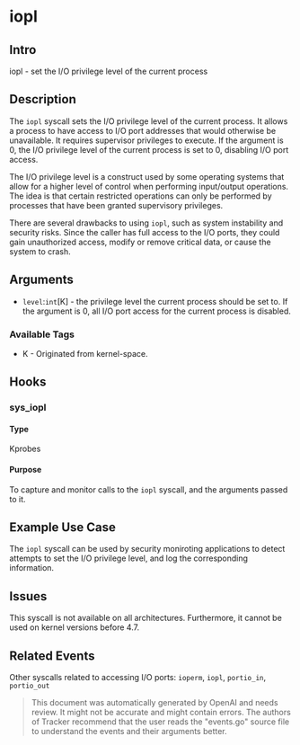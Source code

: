 
# iopl

## Intro
iopl - set the I/O privilege level of the current process

## Description
The `iopl` syscall sets the I/O privilege level of the current process. It allows a process to have access to I/O port addresses that would otherwise be unavailable. It requires supervisor privileges to execute. If the argument is 0, the I/O privilege level of the current process is set to 0, disabling I/O port access. 

The I/O privilege level is a construct used by some operating systems that allow for a higher level of control when performing input/output operations. The idea is that certain restricted operations can only be performed by processes that have been granted supervisory privileges.

There are several drawbacks to using `iopl`, such as system instability and security risks. Since the caller has full access to the I/O ports, they could gain unauthorized access, modify or remove critical data, or cause the system to crash.

## Arguments
* `level`:`int`[K] - the privilege level the current process should be set to. If the argument is 0, all I/O port access for the current process is disabled.

### Available Tags
* K - Originated from kernel-space.

## Hooks
### sys_iopl
#### Type
Kprobes
#### Purpose
To capture and monitor calls to the `iopl` syscall, and the arguments passed to it. 

## Example Use Case
The `iopl` syscall can be used by security moniroting applications to detect attempts to set the I/O privilege level, and log the corresponding information.

## Issues
This syscall is not available on all architectures. Furthermore, it cannot be used on kernel versions before 4.7. 

## Related Events
Other syscalls related to accessing I/O ports: `ioperm`, `iopl`, `portio_in`, `portio_out`

> This document was automatically generated by OpenAI and needs review. It might
> not be accurate and might contain errors. The authors of Tracker recommend that
> the user reads the "events.go" source file to understand the events and their
> arguments better.
